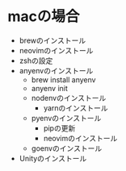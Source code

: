 # macの場合
- brewのインストール
- neovimのインストール
- zshの設定
- anyenvのインストール
  - brew install anyenv
  - anyenv init
  - nodenvのインストール
    - yarnのインストール
  - pyenvのインストール
    - pipの更新
    - neovimのインストール
  - goenvのインストール
- Unityのインストール    
